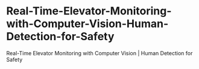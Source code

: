 # Real-Time-Elevator-Monitoring-with-Computer-Vision-Human-Detection-for-Safety
Real-Time Elevator Monitoring with Computer Vision | Human Detection for Safety
